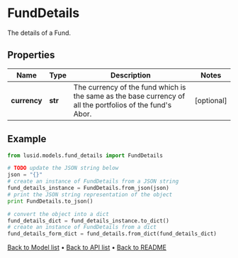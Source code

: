 # FundDetails

The details of a Fund.

## Properties
Name | Type | Description | Notes
------------ | ------------- | ------------- | -------------
**currency** | **str** | The currency of the fund which is the same as the base currency of all the portfolios of the fund&#39;s Abor. | [optional] 

## Example

```python
from lusid.models.fund_details import FundDetails

# TODO update the JSON string below
json = "{}"
# create an instance of FundDetails from a JSON string
fund_details_instance = FundDetails.from_json(json)
# print the JSON string representation of the object
print FundDetails.to_json()

# convert the object into a dict
fund_details_dict = fund_details_instance.to_dict()
# create an instance of FundDetails from a dict
fund_details_form_dict = fund_details.from_dict(fund_details_dict)
```
[Back to Model list](../README.md#documentation-for-models) &#8226; [Back to API list](../README.md#documentation-for-api-endpoints) &#8226; [Back to README](../README.md)


